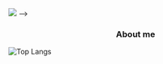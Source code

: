 <img src="https://capsule-render.vercel.app/api?type=waving&color=FFC0CB&height=300&section=header&text=kilr_whale&fontSize=90" />
-->
<h3 align = "center"> About me </h3>

![Top Langs](https://github-readme-stats.vercel.app/api/top-langs/?username=hyungi4201&layout=compact)
